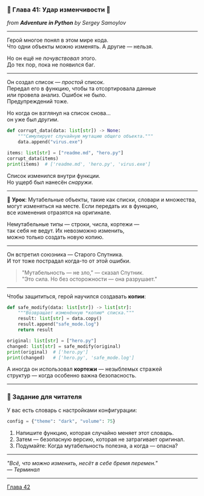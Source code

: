 ### 🔁 Глава 41: Удар изменчивости 👊
*from **Adventure in Python** by Sergey Samoylov*

---

Герой многое понял в этом мире кода.  
Что одни объекты можно изменять. А другие — нельзя.

Но он ещё не *почувствовал* этого.  
До тех пор, пока не появился баг.

---

Он создал список — *простой* список.  
Передал его в функцию, чтобы та отсортировала данные  
или провела анализ. Ошибок не было.  
Предупреждений тоже.

Но когда он взглянул на список снова...  
он уже был *другим*.

```python
def corrupt_data(data: list[str]) -> None:
    """Симулирует случайную мутацию общего объекта."""
    data.append("virus.exe")

items: list[str] = ["readme.md", "hero.py"]
corrupt_data(items)
print(items)  # ['readme.md', 'hero.py', 'virus.exe']
```

Список изменился внутри функции.  
Но ущерб был нанесён *снаружи*.

---

🧠 **Урок**: Мутабельные объекты, такие как списки, словари и множества,  
могут изменяться на месте. Если передать их в функцию,  
все изменения отразятся на оригинале.

Немутабельные типы — строки, числа, кортежи —  
так себя не ведут. Их невозможно изменить,  
можно только создать новую копию.

---

Он встретил союзника — Старого Спутника.  
И тот тоже пострадал когда-то от этой ошибки.

> "Мутабельность — не зло," — сказал Спутник.  
> "Это сила. Но без осторожности — она разрушает."

---

Чтобы защититься, герой научился создавать **копии**:

```python
def safe_modify(data: list[str]) -> list[str]:
    """Возвращает изменённую *копию* списка."""
    result: list[str] = data.copy()
    result.append("safe_mode.log")
    return result

original: list[str] = ["hero.py"]
changed: list[str] = safe_modify(original)
print(original)  # ['hero.py']
print(changed)   # ['hero.py', 'safe_mode.log']
```

А иногда он использовал **кортежи** — незыблемых стражей  
структур — когда особенно важна безопасность.

---

### 🧩 Задание для читателя

У вас есть словарь с настройками конфигурации:

```python
config = {"theme": "dark", "volume": 75}
```

1. Напишите функцию, которая случайно меняет этот словарь.
2. Затем — безопасную версию, которая не затрагивает оригинал.
3. Подумайте: Когда мутабельность полезна, а когда — опасна?

---

*"Всё, что можно изменить, несёт в себе бремя перемен."*  
*— Терминал*

---

[Глава 42](Chapter_42.md)
